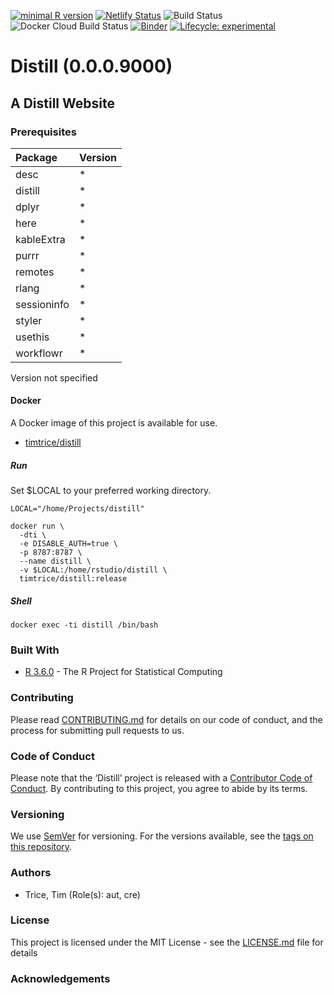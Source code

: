 
[![minimal R
version](https://img.shields.io/badge/R%3E%3D-3.6.0-6666ff.svg)](https://cran.r-project.org/)
[![Netlify
Status](https://api.netlify.com/api/v1/badges/b3a76bf0-ec22-487d-b567-7c2ea7ff4812/deploy-status)](https://app.netlify.com/sites/twitterapi/deploys)
![Build
Status](https://img.shields.io/travis/timtrice/distill/master.svg)
![Docker Cloud Build
Status](https://img.shields.io/docker/cloud/build/timtrice/distill.svg?style=popout)
[![Binder](https://mybinder.org/badge_logo.svg)](https://mybinder.org/v2/gh/timtrice/distill/master?filepath=index.Rmd)
[![Lifecycle:
experimental](https://img.shields.io/badge/lifecycle-experimental-orange.svg)](https://www.tidyverse.org/lifecycle/#experimental)

# Distill (0.0.0.9000)

## A Distill Website

### Prerequisites

| Package     | Version |
| :---------- | :------ |
| desc        | \*      |
| distill     | \*      |
| dplyr       | \*      |
| here        | \*      |
| kableExtra  | \*      |
| purrr       | \*      |
| remotes     | \*      |
| rlang       | \*      |
| sessioninfo | \*      |
| styler      | \*      |
| usethis     | \*      |
| workflowr   | \*      |

Version not specified

#### Docker

A Docker image of this project is available for
    use.

  - [timtrice/distill](https://cloud.docker.com/repository/docker/timtrice/distill)

##### Run

Set $LOCAL to your preferred working directory.

    LOCAL="/home/Projects/distill"
    
    docker run \
      -dti \
      -e DISABLE_AUTH=true \
      -p 8787:8787 \
      --name distill \
      -v $LOCAL:/home/rstudio/distill \
      timtrice/distill:release

##### Shell

    docker exec -ti distill /bin/bash

### Built With

  - [R 3.6.0](https://www.r-project.org/) - The R Project for
    Statistical Computing

### Contributing

Please read
[CONTRIBUTING.md](https://github.com/timtrice/distill/blob/master/.github/CONTRIBUTING.md)
for details on our code of conduct, and the process for submitting pull
requests to us.

### Code of Conduct

Please note that the ‘Distill’ project is released with a [Contributor
Code of Conduct](.github/CODE_OF_CONDUCT.md). By contributing to this
project, you agree to abide by its terms.

### Versioning

We use [SemVer](http://semver.org/) for versioning. For the versions
available, see the [tags on this
repository](https://github.com/timtrice/distill/tags).

### Authors

  - Trice, Tim (Role(s): aut, cre)

### License

This project is licensed under the MIT License - see the
[LICENSE.md](LICENSE.md) file for details

### Acknowledgements
